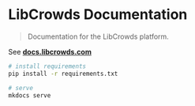 # LibCrowds Documentation

> Documentation for the LibCrowds platform.

See [**docs.libcrowds.com**](https://docs.libcrowds.com)

``` bash
# install requirements
pip install -r requirements.txt

# serve
mkdocs serve
```